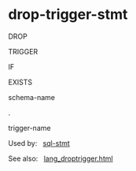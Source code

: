 # drop\-trigger\-stmt








DROP



TRIGGER



IF



EXISTS



schema\-name



.



trigger\-name










  


Used by:   [sql\-stmt](./sql-stmt.html)  

See also:   [lang\_droptrigger.html](../lang_droptrigger.html)

